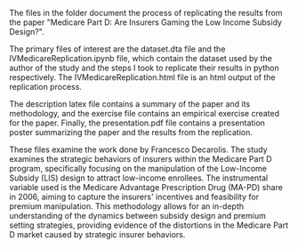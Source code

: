 The files in the folder document the process of replicating the results from the paper "Medicare Part D: Are Insurers Gaming the Low Income Subsidy Design?".

The primary files of interest are the dataset.dta file and the IVMedicareReplication.ipynb file, which contain the dataset used by the author of the study and the steps I took to replicate their results in python respectively. The IVMedicareReplication.html file is an html output of the replication process.

The description latex file contains a summary of the paper and its methodology, and the exercise file contains an empirical exercise created for the paper. Finally, the presentation.pdf file contains a presentation poster summarizing the paper and the results from the replication.

These files examine the work done by Francesco Decarolis. The study examines the strategic behaviors of insurers within the Medicare Part D program, specifically focusing on the manipulation of the Low-Income Subsidy (LIS) design to attract low-income enrollees. The instrumental variable used is the Medicare Advantage Prescription Drug (MA-PD) share in 2006, aiming to capture the insurers' incentives and feasibility for premium manipulation. This methodology allows for an in-depth understanding of the dynamics between subsidy design and premium setting strategies, providing evidence of the distortions in the Medicare Part D market caused by strategic insurer behaviors.
